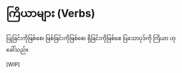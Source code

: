# ကြိယာများ (Verbs)

ပြုခြင်းကိုဖြစ်စေ၊ ဖြစ်ခြင်းကိုဖြစ်စေ၊ ရှိခြင်းကိုဖြစ်စေ ပြသောပုဒ်ကို ကြိယာ ဟုခေါ်သည်။

[WIP]
